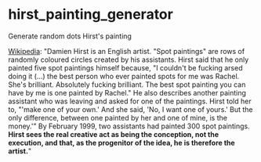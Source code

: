 # hirst_painting_generator
Generate random dots Hirst's painting


[Wikipedia](https://en.wikipedia.org/wiki/Damien_Hirst):
"Damien Hirst is an English artist. 
"Spot paintings" are rows of randomly coloured circles created by his assistants. Hirst said that he only painted five spot paintings himself because, "I couldn't be fucking arsed doing it (...) the best person who ever painted spots for me was Rachel. She's brilliant. Absolutely fucking brilliant. The best spot painting you can have by me is one painted by Rachel." He also describes another painting assistant who was leaving and asked for one of the paintings. Hirst told her to, "'make one of your own.' And she said, 'No, I want one of yours.' But the only difference, between one painted by her and one of mine, is the money.'" By February 1999, two assistants had painted 300 spot paintings. **Hirst sees the real creative act as being the conception, not the execution, and that, as the progenitor of the idea, he is therefore the artist.**"


